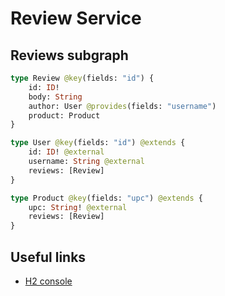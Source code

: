 # Review Service

## Reviews subgraph

```graphql
type Review @key(fields: "id") {
    id: ID!
    body: String
    author: User @provides(fields: "username")
    product: Product
}

type User @key(fields: "id") @extends {
    id: ID! @external
    username: String @external
    reviews: [Review]
}

type Product @key(fields: "upc") @extends {
    upc: String! @external
    reviews: [Review]
}
```

## Useful links
- [H2 console](http://localhost:8083/h2-console)